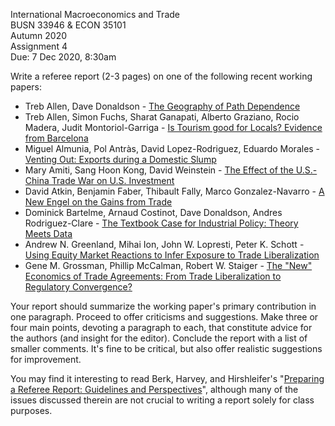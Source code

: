 International Macroeconomics and Trade\
BUSN 33946 & ECON 35101\
Autumn 2020\
Assignment 4\
Due: 7 Dec 2020, 8:30am

Write a referee report (2-3 pages) on one of the following recent
working papers:

-   Treb Allen, Dave Donaldson - [The Geography of Path Dependence](https://www.dropbox.com/s/0ww1i1sbi2e6u6u/Allen%20and%20Donaldson%20-%20Path%20Dependence.pdf?raw=1) 
-	Treb Allen, Simon Fuchs, Sharat Ganapati, Alberto Graziano, Rocio Madera, Judit Montoriol-Garriga - [Is Tourism good for Locals? Evidence from Barcelona](https://conference.nber.org/conf_papers/f141217/f141217.pdf)
-   Miguel Almunia, Pol Antràs, David Lopez-Rodriguez, Eduardo Morales - [Venting Out: Exports during a Domestic Slump](https://scholar.harvard.edu/files/antras/files/venting_aalm_latest_draft.pdf)
-   Mary Amiti, Sang Hoon Kong, David Weinstein - [The Effect of the U.S.-China Trade War on U.S. Investment](https://conference.nber.org/conf_papers/f142331/f142331.pdf)
-   David Atkin, Benjamin Faber, Thibault Fally, Marco Gonzalez-Navarro - [A New Engel on the Gains from Trade](https://www.dropbox.com/s/8dal4fvv0k0qasq/Engel_GFT_AFFG.pdf?raw=1)
-   Dominick Bartelme, Arnaud Costinot, Dave Donaldson, Andres Rodriguez-Clare - [The Textbook Case for Industrial Policy: Theory Meets Data](https://dave-donaldson.com/wp-content/uploads/BCDR.pdf)
-   Andrew N. Greenland, Mihai Ion, John W. Lopresti, Peter K. Schott - [Using Equity Market Reactions to Infer Exposure to Trade Liberalization](http://faculty.som.yale.edu/peterschott/files/research/papers/stock_121.pdf) 
-   Gene M. Grossman, Phillip McCalman, Robert W. Staiger - [The "New" Economics of Trade Agreements: From Trade Liberalization to Regulatory Convergence?](http://papers.nber.org/conf_papers/f126426.pdf)


Your report should summarize the working paper's primary contribution in one paragraph.
Proceed to offer criticisms and suggestions.
Make three or four main points, devoting a paragraph to each, that constitute advice for the authors (and insight for the editor).
Conclude the report with a list of smaller comments.
It's fine to be critical, but also offer realistic suggestions for improvement.

You may find it interesting to read Berk, Harvey, and Hirshleifer's "[Preparing a Referee Report: Guidelines and Perspectives](https://papers.ssrn.com/sol3/papers.cfm?abstract_id=2547191)",
although many of the issues discussed therein are not crucial to writing a report solely for class purposes.
